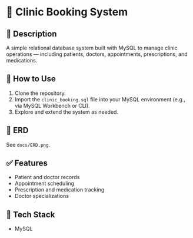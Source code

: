 # 🏥 Clinic Booking System

## 📌 Description
A simple relational database system built with MySQL to manage clinic operations — including patients, doctors, appointments, prescriptions, and medications.

## 🚀 How to Use
1. Clone the repository.
2. Import the `clinic_booking.sql` file into your MySQL environment (e.g., via MySQL Workbench or CLI).
3. Explore and extend the system as needed.

## 🔗 ERD
See `docs/ERD.png`.

## ✅ Features
- Patient and doctor records
- Appointment scheduling
- Prescription and medication tracking
- Doctor specializations

## 🧠 Tech Stack
- MySQL
